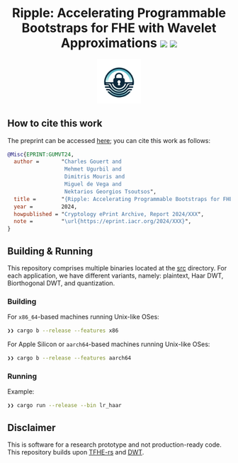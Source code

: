 <h1 align="center">Ripple: Accelerating Programmable Bootstraps for FHE with Wavelet Approximations
  <a href="https://github.com/NillionNetwork/ripple/actions/workflows/ci-build.yml"><img src="https://github.com/NillionNetwork/ripple/workflows/ci-build/badge.svg"></a>
  <a href="https://github.com/NillionNetwork/ripple/blob/main/LICENSE"><img src="https://img.shields.io/badge/license-Apache-blue.svg"></a>

</h1>
<p align="center">
  <img src="./assets/ripple.png" height="20%" width="20%">
</p>

## How to cite this work
The preprint can be accessed [here](https://eprint.iacr.org/2024/XXX); you can
cite this work as follows:
```bibtex
@Misc{EPRINT:GUMVT24,
  author =       "Charles Gouert and
                  Mehmet Ugurbil and
                  Dimitris Mouris and
                  Miguel de Vega and
                  Nektarios Georgios Tsoutsos",
  title =        "{Ripple: Accelerating Programmable Bootstraps for FHE with Wavelet Approximations}",
  year =         2024,
  howpublished = "Cryptology ePrint Archive, Report 2024/XXX",
  note =         "\url{https://eprint.iacr.org/2024/XXX}",
}
```

## Building & Running

This repository comprises multiple binaries located at the [src](https://github.com/NillionNetwork/ripple/tree/main/src) directory. For each application, we have different variants, namely: plaintext, Haar DWT, Biorthogonal DWT, and quantization.


### Building
For `x86_64`-based machines running Unix-like OSes:
```bash
❯❯ cargo b --release --features x86
```

For Apple Silicon or `aarch64`-based machines running Unix-like OSes:
```bash
❯❯ cargo b --release --features aarch64
```

### Running

Example:
```bash
❯❯ cargo run --release --bin lr_haar
```

## Disclaimer
This is software for a research prototype and not production-ready code.
This repository builds upon [TFHE-rs](https://github.com/zama-ai/tfhe-rs) and [DWT](https://github.com/stainless-steel/dwt).
